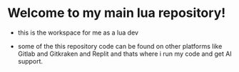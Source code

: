 # Welcome to my main lua repository!
- this is the workspace for me as a lua dev

- some of the this repository code can be found on other platforms like Gitlab and Gitkraken and Replit and thats where i run my code and get AI support.
